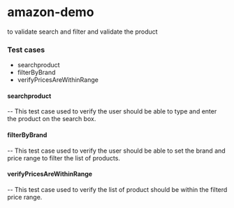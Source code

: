 # amazon-demo
to validate search and filter and validate the product

### Test cases
* searchproduct
* filterByBrand
* verifyPricesAreWithinRange

#### searchproduct
-- This test case used to verify the user should be able to type and enter the product on the search box.

#### filterByBrand
-- This test case used to verify the user should be able to set the brand and price range to filter the list of products.

#### verifyPricesAreWithinRange
-- This test case used to verify the list of product should be within the filterd price range.


